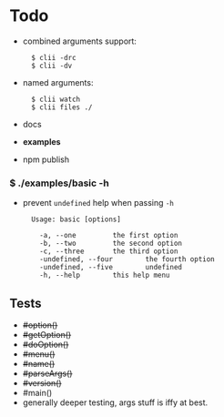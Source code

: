 # Todo

* combined arguments support: 
  
        $ clii -drc
        $ clii -dv
  
* named arguments: 
  
        $ clii watch
        $ clii files ./

* docs
* **examples**
* npm publish

### $ ./examples/basic -h

* prevent `undefined` help when passing `-h`

        Usage: basic [options]
        
          -a, --one         the first option
          -b, --two         the second option
          -c, --three       the third option
          -undefined, --four        the fourth option
          -undefined, --five        undefined
          -h, --help        this help menu

## Tests

* <del>#option()</del>
* <del>#getOption()</del>
* <del>#doOption()</del>
* <del>#menu()</del>
* <del>#name()</del>
* <del>#parseArgs()</del>
* <del>#version()</del>
* #main()
* generally deeper testing, args stuff is iffy at best.